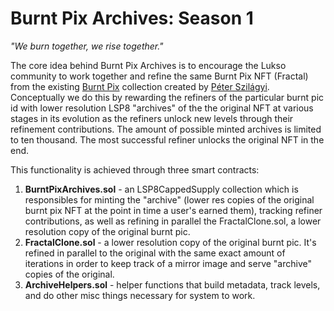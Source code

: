 # Burnt Pix Archives: Season 1

*"We burn together, we rise together."*

The core idea behind Burnt Pix Archives is to encourage the Lukso community to work together and refine the same Burnt Pix NFT (Fractal) from the existing [Burnt Pix](https://burntpix.com/) collection created by [Péter Szilágyi](https://x.com/peter_szilagyi/status/1721812235163521452). Conceptually we do this by rewarding the refiners of the particular burnt pic id with lower resolution LSP8 "archives" of the the original NFT at various stages in its evolution as the refiners unlock new levels through their refinement contributions. The amount of possible minted archives is limited to ten thousand. The most successful refiner unlocks the original NFT in the end. 

This functionality is achieved through three smart contracts:

1. **BurntPixArchives.sol** - an LSP8CappedSupply collection which is responsibles for minting the "archive" (lower res copies of the original burnt pix NFT at the point in time a user's earned them), tracking refiner contributions, as well as refining in parallel the FractalClone.sol, a lower resolution copy of the original burnt pic.
2. **FractalClone.sol** - a lower resolution copy of the original burnt pic. It's refined in parallel to the original with the same exact amount of iterations in order to keep track of a mirror image and serve "archive" copies of the original.
3. **ArchiveHelpers.sol** - helper functions that build metadata, track levels, and do other misc things necessary for system to work.

